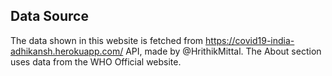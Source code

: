 ## Data Source

The data shown in this website is fetched from https://covid19-india-adhikansh.herokuapp.com/ API, made by @HrithikMittal. 
The About section uses data from the WHO Official website.
